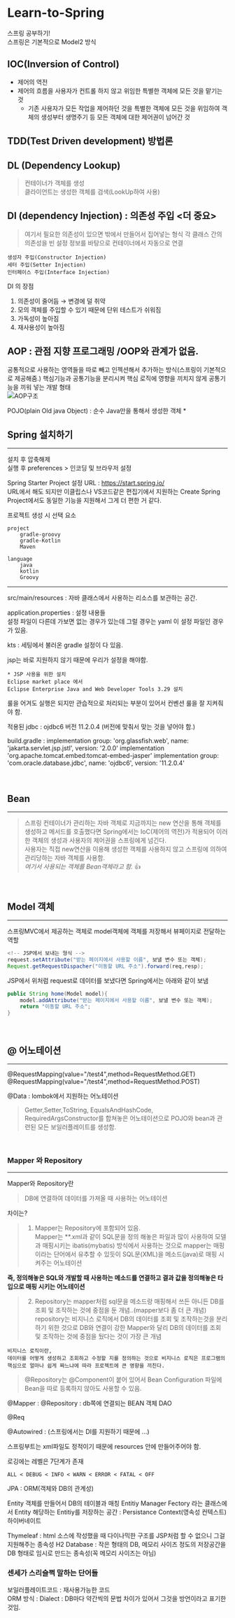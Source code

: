 # Learn-to-Spring
스프링 공부하기!  
스프링은 기본적으로 Model2 방식

## IOC(Inversion of Control)
- 제어의 역전
- 제어의 흐름을 사용자가 컨트롤 하지 않고 위임한 특별한 객체에 모든 것을 맡기는 것
    + 기존 사용자가 모든 작업을 제어하던 것을 특별한 객체에 모든 것을 위임하여 객체의 생성부터 생명주기 등 모든 객체에 대한 제어권이 넘어간 것

## TDD(Test Driven development) 방법론

## DL (Dependency Lookup)
> 컨테이너가 객체를 생성  
클라이언트는 생성한 객체를 검색(LookUp하여 사용)

## DI (dependency Injection) : 의존성 주입 <더 중요>
> 여기서 필요한 의존성이 있으면 밖에서 만들어서 집어넣는 형식
각 클래스 간의 의존성을 빈 설정 정보를 바탕으로 컨테이너에서 자동으로 연결
```
생성자 주입(Constructor Injection)
세터 주입(Setter Injection)
인터페이스 주입(Interface Injection)
```
DI 의 장점
1. 의존성이 줄어듬 → 변경에 덜 취약
2. 모의 객체를 주입할 수 있기 때문에 단위 테스트가 쉬워짐
3. 가독성이 높아짐
4. 재사용성이 높아짐

## AOP : 관점 지향 프로그래밍 /OOP와 관계가 없음.  
공통적으로 사용하는 영역들을 따로 빼고 인젝션해서 추가하는 방식(스프링이 기본적으로 제공해줌.)
핵심기능과 공통기능을 분리시켜 핵심 로직에 영향을 끼치지 않게 공통기능을 끼워 넣는 개발 형태  
<img alt="AOP구조" src="/img/AOP.PNG">


POJO(plain Old java Object) : 순수 Java만을 통해서 생성한 객체
*

## Spring 설치하기
---
설치 후 압축해제  
실행 후 preferences > 인코딩 및 브라우저 설정  

Spring Starter Project 설정 URL : https://start.spring.io/  
URL에서 해도 되지만 이클립스나 VS코드같은 편집기에서 지원하는 Create Spring Project에서도 동일한 기능을 지원해서 그게 더 편한 거 같다.  

프로젝트 생성 시 선택 요소
```
project  
    gradle-groovy  
    gradle-Kotlin  
    Maven  

language  
    java  
    kotlin  
    Groovy  
```

---
src/main/resources :  자바 클래스에서 사용하는 리소스를 보관하는 공간.

application.properties : 설정 내용들  
설정 파일이 다른데 가보면 없는 경우가 있는데 그럴 경우는 yaml 이 설정 파일인 경우가 있음.  
 
kts : 세팅에서 불러온 gradle 설정이 다 있음.  

jsp는 바로 지원하지 않기 때문에 우리가 설정을 해야함.  
```
* JSP 사용을 위한 설치
Eclipse market place 에서  
Eclipse Enterprise Java and Web Developer Tools 3.29 설치  
```
룰을 어겨도 실행은 되지만 관습적으로 처리되는 부분이 있어서 컨벤션 룰을 잘 지켜줘야 함.

적용된 jdbc : ojdbc6 버전 11.2.0.4 (버전에 맞춰서 맞는 것을 넣어야 함.)


build.gradle : 
implementation group: 'org.glassfish.web', name: 'jakarta.servlet.jsp.jstl', version: '2.0.0'
implementation 'org.apache.tomcat.embed:tomcat-embed-jasper'
implementation group: 'com.oracle.database.jdbc', name: 'ojdbc6', version: '11.2.0.4'

<br>

## Bean
---
> 스프링 컨테이너가 관리하는 자바 객체로 지금까지는 new 연산을 통해 객체를 생성하고 메서드를 호출했다면 Spring에서는 IoC(제어의 역전)가 적용되어 이러한 객체의 생성과 사용자의 제어권을 스프링에게 넘긴다.  
사용자는 직접 new연산을 이용해 생성한 객체를 사용하지 않고 스프링에 의하여 관리당하는 자바 객체를 사용함.  
*여기서 사용되는 객체를 Bean객체라고 함.* 👍

<br>

## Model 객체
--- 
스프링MVC에서 제공하는 객체로 model객체에 객체를 저장해서 뷰페이지로 전달하는 역할

```java
<!-- JSP에서 보내는 형식 -->
request.setAttribute("받는 페이지에서 사용할 이름", 보낼 변수 또는 객체);
Request.getRequestDispacher("이동할 URL 주소").forward(req,resp);
```
JSP에서 위처럼 request로 데이터를 보냈다면 Spring에서는 아래와 같이 보냄
```java
public String home(Model model){
    model.addAttribute("받는 페이지에서 사용할 이름", 보낼 변수 또는 객체);
    return "이동할 URL 주소";
}
```

<br>

## @ 어노테이션
---
@RequestMapping(value="/test4",method=RequestMethod.GET)  
@RequestMapping(value="/test4",method=RequestMethod.POST)  

@Data : lombok에서 지원하는 어노테이션
> Getter,Setter,ToString, EqualsAndHashCode, RequiredArgsConstructor를 합쳐놓은 어노테이션으로 POJO와 bean과 관련된 모든 보일러플레이트를 생성함.  

<br>

### Mapper 와 Repository
---
Mapper와 Repository란  
> DB에 연결하여 데이터를 가져올 때 사용하는 어노테이션  

차이는?  
> 1. Mapper는 Repository에 포함되어 있음.  
Mapper는 **.xml과 같이 SQL문을 정의 해놓은 파일과 많이 사용하여 모델과 매핑시키는 ibatis(mybatis) 방식에서 사용하는 것으로 mapper는 매핑이라는 단어에서 유추할 수 있듯이 SQL문(XML)을 메소드(java)로 매핑 시켜주는 어노테이션  

**즉, 정의해놓은 SQL와 개발할 때 사용하는 메소드를 연결하고 결과 값을 정의해놓은 타입으로 매핑 시키는 어노테이션**

> 2. Repository는 mapper처럼 sql문을 메소드랑 매핑해서 쓰든 아니든 DB를 조회 및 조작하는 것에 중점을 둔 개념..(mapper보다 좀 더 큰 개념)  
repository는 비지니스 로직에서 DB의 데이터를 조회 및 조작하는것을 분리하기 위한 것으로 DB와 연결이 강한 Mapper와 달리 DB의 데이터를 조회 및 조작하는 것에 중점을 뒀다는 것이 가장 큰 개념
```
비지니스 로직이란,
데이터를 어떻게 생성하고 조회하고 수정할 지를 정의하는 것으로 비지니스 로직은 프로그램의 핵심으로 얼마나 쉽게 짜느냐에 따라 프로젝트에 큰 영향을 끼친다.
```
>@Repository는 @Component이 붙어 있어서 Bean Configuration 파일에 Bean을 따로 등록하지 않아도 사용할 수 있음.

@Mapper : 
@Repository : db쪽에 연결되는 BEAN 객체 DAO 

@Req

@Autowired : (스프링에서는 DI를 지원하기 때문에 ...)  


스프링부트는 xml파일도 정적이기 때문에 resources 안에 만들어주어야 함.



로깅에는 레벨은 7단계가 존재
```
ALL < DEBUG < INFO < WARN < ERROR < FATAL < OFF
```


JPA : ORM(객체와 DB의 관계성)

Entity 객체를 만들어서 DB의 테이블과 매칭
Entitiy Manager Fectory 라는 클래스에서 Entity
해당하는 Entitiy를 저장하는 공간 : Persistance Context(영속성 컨텍스트)
하이버네이트

Thymeleaf : html 소스에 작성했을 때 다이나믹한 구조를 JSP처럼 할 수 없으니 그걸 지원해주는 종속성
H2 Database : 작은 형태의 DB, 메모리 사이즈 정도의 저장공간을 DB 형태로 임시로 만드는 종속성(꼭 메모리 사이즈는 아님)


### 센세가 스리슬쩍 말하는 단어들
보일러플레이트코드 : 재사용가능한 코드  
ORM 방식 :
Dialect : DB마다 약간씩의 문법 차이가 있어서 그것을 방언이라고 표기한 것임.